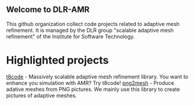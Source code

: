 ## Welcome to DLR-AMR

This github organization collect code projects related to adaptive mesh refinement.
It is managed by the DLR group "scalable adaptive mesh refinement" of the Institute for Software Technology.

# Highlighted projects

[t8code](https://github.com/DLR-AMR/t8code) - Massively scalable adaptive mesh refinement library. You want to enhance you simulation with AMR? Try t8code!
[png2mesh](https://github.com/DLR-AMR/png2mesh) - Produce adative meshes from PNG pictures. We mainly use this library to create pictures of adaptive meshes.

<!--

**Here are some ideas to get you started:**

🙋‍♀️ A short introduction - what is your organization all about?
🌈 Contribution guidelines - how can the community get involved?
👩‍💻 Useful resources - where can the community find your docs? Is there anything else the community should know?
🍿 Fun facts - what does your team eat for breakfast?
🧙 Remember, you can do mighty things with the power of [Markdown](https://docs.github.com/github/writing-on-github/getting-started-with-writing-and-formatting-on-github/basic-writing-and-formatting-syntax)
-->
